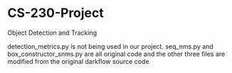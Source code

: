 # CS-230-Project
Object Detection and Tracking

detection_metrics.py is not being used in our project. seq_nms.py and box_constructor_snms.py are all original code and the other three files are modified from the original darkflow source code

